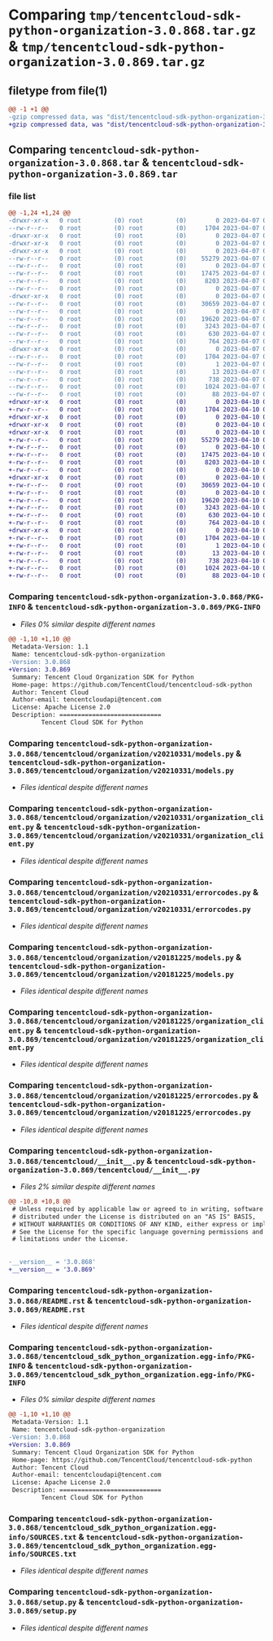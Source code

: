 # Comparing `tmp/tencentcloud-sdk-python-organization-3.0.868.tar.gz` & `tmp/tencentcloud-sdk-python-organization-3.0.869.tar.gz`

## filetype from file(1)

```diff
@@ -1 +1 @@
-gzip compressed data, was "dist/tencentcloud-sdk-python-organization-3.0.868.tar", last modified: Fri Apr  7 00:47:01 2023, max compression
+gzip compressed data, was "dist/tencentcloud-sdk-python-organization-3.0.869.tar", last modified: Mon Apr 10 03:10:55 2023, max compression
```

## Comparing `tencentcloud-sdk-python-organization-3.0.868.tar` & `tencentcloud-sdk-python-organization-3.0.869.tar`

### file list

```diff
@@ -1,24 +1,24 @@
-drwxr-xr-x   0 root         (0) root         (0)        0 2023-04-07 00:47:01.000000 tencentcloud-sdk-python-organization-3.0.868/
--rw-r--r--   0 root         (0) root         (0)     1704 2023-04-07 00:47:01.000000 tencentcloud-sdk-python-organization-3.0.868/PKG-INFO
-drwxr-xr-x   0 root         (0) root         (0)        0 2023-04-07 00:47:01.000000 tencentcloud-sdk-python-organization-3.0.868/tencentcloud/
-drwxr-xr-x   0 root         (0) root         (0)        0 2023-04-07 00:47:01.000000 tencentcloud-sdk-python-organization-3.0.868/tencentcloud/organization/
-drwxr-xr-x   0 root         (0) root         (0)        0 2023-04-07 00:47:01.000000 tencentcloud-sdk-python-organization-3.0.868/tencentcloud/organization/v20210331/
--rw-r--r--   0 root         (0) root         (0)    55279 2023-04-07 00:47:01.000000 tencentcloud-sdk-python-organization-3.0.868/tencentcloud/organization/v20210331/models.py
--rw-r--r--   0 root         (0) root         (0)        0 2023-04-07 00:47:01.000000 tencentcloud-sdk-python-organization-3.0.868/tencentcloud/organization/v20210331/__init__.py
--rw-r--r--   0 root         (0) root         (0)    17475 2023-04-07 00:47:01.000000 tencentcloud-sdk-python-organization-3.0.868/tencentcloud/organization/v20210331/organization_client.py
--rw-r--r--   0 root         (0) root         (0)     8203 2023-04-07 00:47:01.000000 tencentcloud-sdk-python-organization-3.0.868/tencentcloud/organization/v20210331/errorcodes.py
--rw-r--r--   0 root         (0) root         (0)        0 2023-04-07 00:47:01.000000 tencentcloud-sdk-python-organization-3.0.868/tencentcloud/organization/__init__.py
-drwxr-xr-x   0 root         (0) root         (0)        0 2023-04-07 00:47:01.000000 tencentcloud-sdk-python-organization-3.0.868/tencentcloud/organization/v20181225/
--rw-r--r--   0 root         (0) root         (0)    30659 2023-04-07 00:47:01.000000 tencentcloud-sdk-python-organization-3.0.868/tencentcloud/organization/v20181225/models.py
--rw-r--r--   0 root         (0) root         (0)        0 2023-04-07 00:47:01.000000 tencentcloud-sdk-python-organization-3.0.868/tencentcloud/organization/v20181225/__init__.py
--rw-r--r--   0 root         (0) root         (0)    19620 2023-04-07 00:47:01.000000 tencentcloud-sdk-python-organization-3.0.868/tencentcloud/organization/v20181225/organization_client.py
--rw-r--r--   0 root         (0) root         (0)     3243 2023-04-07 00:47:01.000000 tencentcloud-sdk-python-organization-3.0.868/tencentcloud/organization/v20181225/errorcodes.py
--rw-r--r--   0 root         (0) root         (0)      630 2023-04-07 00:47:01.000000 tencentcloud-sdk-python-organization-3.0.868/tencentcloud/__init__.py
--rw-r--r--   0 root         (0) root         (0)      764 2023-04-07 00:47:01.000000 tencentcloud-sdk-python-organization-3.0.868/README.rst
-drwxr-xr-x   0 root         (0) root         (0)        0 2023-04-07 00:47:01.000000 tencentcloud-sdk-python-organization-3.0.868/tencentcloud_sdk_python_organization.egg-info/
--rw-r--r--   0 root         (0) root         (0)     1704 2023-04-07 00:47:01.000000 tencentcloud-sdk-python-organization-3.0.868/tencentcloud_sdk_python_organization.egg-info/PKG-INFO
--rw-r--r--   0 root         (0) root         (0)        1 2023-04-07 00:47:01.000000 tencentcloud-sdk-python-organization-3.0.868/tencentcloud_sdk_python_organization.egg-info/dependency_links.txt
--rw-r--r--   0 root         (0) root         (0)       13 2023-04-07 00:47:01.000000 tencentcloud-sdk-python-organization-3.0.868/tencentcloud_sdk_python_organization.egg-info/top_level.txt
--rw-r--r--   0 root         (0) root         (0)      738 2023-04-07 00:47:01.000000 tencentcloud-sdk-python-organization-3.0.868/tencentcloud_sdk_python_organization.egg-info/SOURCES.txt
--rw-r--r--   0 root         (0) root         (0)     1024 2023-04-07 00:47:01.000000 tencentcloud-sdk-python-organization-3.0.868/setup.py
--rw-r--r--   0 root         (0) root         (0)       88 2023-04-07 00:47:01.000000 tencentcloud-sdk-python-organization-3.0.868/setup.cfg
+drwxr-xr-x   0 root         (0) root         (0)        0 2023-04-10 03:10:55.000000 tencentcloud-sdk-python-organization-3.0.869/
+-rw-r--r--   0 root         (0) root         (0)     1704 2023-04-10 03:10:55.000000 tencentcloud-sdk-python-organization-3.0.869/PKG-INFO
+drwxr-xr-x   0 root         (0) root         (0)        0 2023-04-10 03:10:55.000000 tencentcloud-sdk-python-organization-3.0.869/tencentcloud/
+drwxr-xr-x   0 root         (0) root         (0)        0 2023-04-10 03:10:55.000000 tencentcloud-sdk-python-organization-3.0.869/tencentcloud/organization/
+drwxr-xr-x   0 root         (0) root         (0)        0 2023-04-10 03:10:55.000000 tencentcloud-sdk-python-organization-3.0.869/tencentcloud/organization/v20210331/
+-rw-r--r--   0 root         (0) root         (0)    55279 2023-04-10 03:10:55.000000 tencentcloud-sdk-python-organization-3.0.869/tencentcloud/organization/v20210331/models.py
+-rw-r--r--   0 root         (0) root         (0)        0 2023-04-10 03:10:55.000000 tencentcloud-sdk-python-organization-3.0.869/tencentcloud/organization/v20210331/__init__.py
+-rw-r--r--   0 root         (0) root         (0)    17475 2023-04-10 03:10:55.000000 tencentcloud-sdk-python-organization-3.0.869/tencentcloud/organization/v20210331/organization_client.py
+-rw-r--r--   0 root         (0) root         (0)     8203 2023-04-10 03:10:55.000000 tencentcloud-sdk-python-organization-3.0.869/tencentcloud/organization/v20210331/errorcodes.py
+-rw-r--r--   0 root         (0) root         (0)        0 2023-04-10 03:10:55.000000 tencentcloud-sdk-python-organization-3.0.869/tencentcloud/organization/__init__.py
+drwxr-xr-x   0 root         (0) root         (0)        0 2023-04-10 03:10:55.000000 tencentcloud-sdk-python-organization-3.0.869/tencentcloud/organization/v20181225/
+-rw-r--r--   0 root         (0) root         (0)    30659 2023-04-10 03:10:55.000000 tencentcloud-sdk-python-organization-3.0.869/tencentcloud/organization/v20181225/models.py
+-rw-r--r--   0 root         (0) root         (0)        0 2023-04-10 03:10:55.000000 tencentcloud-sdk-python-organization-3.0.869/tencentcloud/organization/v20181225/__init__.py
+-rw-r--r--   0 root         (0) root         (0)    19620 2023-04-10 03:10:55.000000 tencentcloud-sdk-python-organization-3.0.869/tencentcloud/organization/v20181225/organization_client.py
+-rw-r--r--   0 root         (0) root         (0)     3243 2023-04-10 03:10:55.000000 tencentcloud-sdk-python-organization-3.0.869/tencentcloud/organization/v20181225/errorcodes.py
+-rw-r--r--   0 root         (0) root         (0)      630 2023-04-10 03:10:55.000000 tencentcloud-sdk-python-organization-3.0.869/tencentcloud/__init__.py
+-rw-r--r--   0 root         (0) root         (0)      764 2023-04-10 03:10:55.000000 tencentcloud-sdk-python-organization-3.0.869/README.rst
+drwxr-xr-x   0 root         (0) root         (0)        0 2023-04-10 03:10:55.000000 tencentcloud-sdk-python-organization-3.0.869/tencentcloud_sdk_python_organization.egg-info/
+-rw-r--r--   0 root         (0) root         (0)     1704 2023-04-10 03:10:55.000000 tencentcloud-sdk-python-organization-3.0.869/tencentcloud_sdk_python_organization.egg-info/PKG-INFO
+-rw-r--r--   0 root         (0) root         (0)        1 2023-04-10 03:10:55.000000 tencentcloud-sdk-python-organization-3.0.869/tencentcloud_sdk_python_organization.egg-info/dependency_links.txt
+-rw-r--r--   0 root         (0) root         (0)       13 2023-04-10 03:10:55.000000 tencentcloud-sdk-python-organization-3.0.869/tencentcloud_sdk_python_organization.egg-info/top_level.txt
+-rw-r--r--   0 root         (0) root         (0)      738 2023-04-10 03:10:55.000000 tencentcloud-sdk-python-organization-3.0.869/tencentcloud_sdk_python_organization.egg-info/SOURCES.txt
+-rw-r--r--   0 root         (0) root         (0)     1024 2023-04-10 03:10:55.000000 tencentcloud-sdk-python-organization-3.0.869/setup.py
+-rw-r--r--   0 root         (0) root         (0)       88 2023-04-10 03:10:55.000000 tencentcloud-sdk-python-organization-3.0.869/setup.cfg
```

### Comparing `tencentcloud-sdk-python-organization-3.0.868/PKG-INFO` & `tencentcloud-sdk-python-organization-3.0.869/PKG-INFO`

 * *Files 0% similar despite different names*

```diff
@@ -1,10 +1,10 @@
 Metadata-Version: 1.1
 Name: tencentcloud-sdk-python-organization
-Version: 3.0.868
+Version: 3.0.869
 Summary: Tencent Cloud Organization SDK for Python
 Home-page: https://github.com/TencentCloud/tencentcloud-sdk-python
 Author: Tencent Cloud
 Author-email: tencentcloudapi@tencent.com
 License: Apache License 2.0
 Description: ============================
         Tencent Cloud SDK for Python
```

### Comparing `tencentcloud-sdk-python-organization-3.0.868/tencentcloud/organization/v20210331/models.py` & `tencentcloud-sdk-python-organization-3.0.869/tencentcloud/organization/v20210331/models.py`

 * *Files identical despite different names*

### Comparing `tencentcloud-sdk-python-organization-3.0.868/tencentcloud/organization/v20210331/organization_client.py` & `tencentcloud-sdk-python-organization-3.0.869/tencentcloud/organization/v20210331/organization_client.py`

 * *Files identical despite different names*

### Comparing `tencentcloud-sdk-python-organization-3.0.868/tencentcloud/organization/v20210331/errorcodes.py` & `tencentcloud-sdk-python-organization-3.0.869/tencentcloud/organization/v20210331/errorcodes.py`

 * *Files identical despite different names*

### Comparing `tencentcloud-sdk-python-organization-3.0.868/tencentcloud/organization/v20181225/models.py` & `tencentcloud-sdk-python-organization-3.0.869/tencentcloud/organization/v20181225/models.py`

 * *Files identical despite different names*

### Comparing `tencentcloud-sdk-python-organization-3.0.868/tencentcloud/organization/v20181225/organization_client.py` & `tencentcloud-sdk-python-organization-3.0.869/tencentcloud/organization/v20181225/organization_client.py`

 * *Files identical despite different names*

### Comparing `tencentcloud-sdk-python-organization-3.0.868/tencentcloud/organization/v20181225/errorcodes.py` & `tencentcloud-sdk-python-organization-3.0.869/tencentcloud/organization/v20181225/errorcodes.py`

 * *Files identical despite different names*

### Comparing `tencentcloud-sdk-python-organization-3.0.868/tencentcloud/__init__.py` & `tencentcloud-sdk-python-organization-3.0.869/tencentcloud/__init__.py`

 * *Files 2% similar despite different names*

```diff
@@ -10,8 +10,8 @@
 # Unless required by applicable law or agreed to in writing, software
 # distributed under the License is distributed on an "AS IS" BASIS,
 # WITHOUT WARRANTIES OR CONDITIONS OF ANY KIND, either express or implied.
 # See the License for the specific language governing permissions and
 # limitations under the License.
 
 
-__version__ = '3.0.868'
+__version__ = '3.0.869'
```

### Comparing `tencentcloud-sdk-python-organization-3.0.868/README.rst` & `tencentcloud-sdk-python-organization-3.0.869/README.rst`

 * *Files identical despite different names*

### Comparing `tencentcloud-sdk-python-organization-3.0.868/tencentcloud_sdk_python_organization.egg-info/PKG-INFO` & `tencentcloud-sdk-python-organization-3.0.869/tencentcloud_sdk_python_organization.egg-info/PKG-INFO`

 * *Files 0% similar despite different names*

```diff
@@ -1,10 +1,10 @@
 Metadata-Version: 1.1
 Name: tencentcloud-sdk-python-organization
-Version: 3.0.868
+Version: 3.0.869
 Summary: Tencent Cloud Organization SDK for Python
 Home-page: https://github.com/TencentCloud/tencentcloud-sdk-python
 Author: Tencent Cloud
 Author-email: tencentcloudapi@tencent.com
 License: Apache License 2.0
 Description: ============================
         Tencent Cloud SDK for Python
```

### Comparing `tencentcloud-sdk-python-organization-3.0.868/tencentcloud_sdk_python_organization.egg-info/SOURCES.txt` & `tencentcloud-sdk-python-organization-3.0.869/tencentcloud_sdk_python_organization.egg-info/SOURCES.txt`

 * *Files identical despite different names*

### Comparing `tencentcloud-sdk-python-organization-3.0.868/setup.py` & `tencentcloud-sdk-python-organization-3.0.869/setup.py`

 * *Files identical despite different names*

